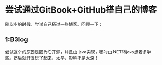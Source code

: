 # 尝试通过GitBook+GitHub搭自己的博客

刚毕业的时候，尝试自己搭过一些博客。回顾一下：

## 1:B3log

尝试这个的原因是因为它开源，并且由 java实现，哪时由.NET转java想着多学一些。然后就开发玩了起来，太早，影响不是太深！

